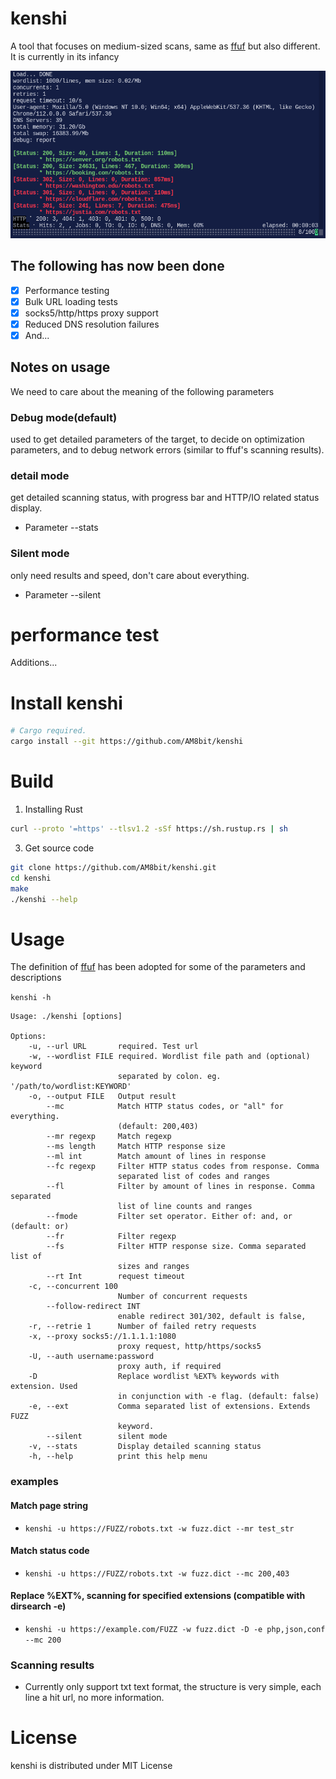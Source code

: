 # kenshi

A tool that focuses on medium-sized scans, same as [ffuf](https://github.com/ffuf/ffuf) but also different.
It is currently in its infancy

![demo](static/demo.png)

## The following has now been done

- [x] Performance testing
- [x] Bulk URL loading tests
- [x] socks5/http/https proxy support
- [x] Reduced DNS resolution failures
- [x] And...

## Notes on usage

We need to care about the meaning of the following parameters

### Debug mode(default)
used to get detailed parameters of the target, to decide on optimization parameters, and to debug network errors (similar to ffuf's scanning results).
### detail mode
get detailed scanning status, with progress bar and HTTP/IO related status display.
- Parameter --stats
### Silent mode
only need results and speed, don't care about everything.
- Parameter --silent

# performance test
Additions...

# Install kenshi

```sh
# Cargo required.
cargo install --git https://github.com/AM8bit/kenshi
```

# Build

1. Installing  Rust 

```sh
curl --proto '=https' --tlsv1.2 -sSf https://sh.rustup.rs | sh
```

3.  Get source code

```sh
git clone https://github.com/AM8bit/kenshi.git
cd kenshi
make
./kenshi --help
```

# Usage

The definition of [ffuf](https://github.com/ffuf/ffuf) has been adopted for some of the parameters and descriptions

`kenshi -h`

```console
Usage: ./kenshi [options]

Options:
    -u, --url URL       required. Test url
    -w, --wordlist FILE required. Wordlist file path and (optional) keyword
                        separated by colon. eg. '/path/to/wordlist:KEYWORD'
    -o, --output FILE   Output result
        --mc            Match HTTP status codes, or "all" for everything.
                        (default: 200,403)
        --mr regexp     Match regexp
        --ms length     Match HTTP response size
        --ml int        Match amount of lines in response
        --fc regexp     Filter HTTP status codes from response. Comma
                        separated list of codes and ranges
        --fl            Filter by amount of lines in response. Comma separated
                        list of line counts and ranges
        --fmode         Filter set operator. Either of: and, or (default: or)
        --fr            Filter regexp
        --fs            Filter HTTP response size. Comma separated list of
                        sizes and ranges
        --rt Int        request timeout
    -c, --concurrent 100
                        Number of concurrent requests
        --follow-redirect INT
                        enable redirect 301/302, default is false,
    -r, --retrie 1      Number of failed retry requests
    -x, --proxy socks5://1.1.1.1:1080
                        proxy request, http/https/socks5
    -U, --auth username:password
                        proxy auth, if required
    -D                  Replace wordlist %EXT% keywords with extension. Used
                        in conjunction with -e flag. (default: false)
    -e, --ext           Comma separated list of extensions. Extends FUZZ
                        keyword.
        --silent        silent mode
    -v, --stats         Display detailed scanning status
    -h, --help          print this help menu
```

### examples


#### Match page string
- `kenshi -u https://FUZZ/robots.txt -w fuzz.dict --mr test_str`
#### Match status code
- `kenshi -u https://FUZZ/robots.txt -w fuzz.dict --mc 200,403`
#### Replace %EXT%, scanning for specified extensions (compatible with dirsearch -e)
- `kenshi -u https://example.com/FUZZ -w fuzz.dict -D -e php,json,conf --mc 200`

### Scanning results
- Currently only support txt text format, the structure is very simple, each line a hit url, no more information.

# License

kenshi is distributed under MIT License
